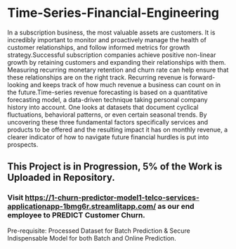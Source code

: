 # Time-Series-Financial-Engineering
In a subscription business, the most valuable assets are customers. It is incredibly important to monitor and proactively manage the health of customer relationships, and follow informed metrics for growth strategy.Successful subscription companies achieve positive non-linear growth by retaining customers and expanding their relationships with them. Measuring recurring monetary retention and churn rate can help ensure that these relationships are on the right track. Recurring revenue is forward-looking and keeps track of how much revenue a business can count on in the future.Time-series revenue forecasting is based on a quantitative forecasting model, a data-driven technique taking personal company history into account. One looks at datasets that document cyclical fluctuations, behavioral patterns, or even certain seasonal trends. By uncovering these three fundamental factors specifically services and products to be offered and the resulting impact it has on monthly revenue, a clearer indicator of how to navigate future financial hurdles is put into prospects.

## This Project is in Progression, 5% of the Work is Uploaded in Repository.
### Visit https://1-churn-predictor-model1-telco-services-applicationapp-1bmg6r.streamlitapp.com/ as our end employee to PREDICT Customer Churn.
Pre-requisite: Processed Dataset for Batch Prediction & Secure Indispensable Model for both Batch and Online Prediction.
